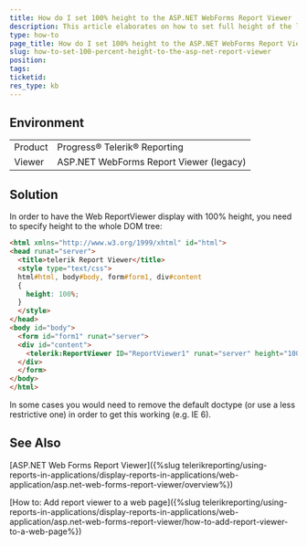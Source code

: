 ```yaml
---
title: How do I set 100% height to the ASP.NET WebForms Report Viewer
description: This article elaborates on how to set full height of the legacy ASP.NET Report Viewer 
type: how-to
page_title: How do I set 100% height to the ASP.NET WebForms Report Viewer
slug: how-to-set-100-percent-height-to-the-asp-net-report-viewer
position: 
tags: 
ticketid: 
res_type: kb
---
```


## Environment
<table>
	<tr>
		<td>Product</td>
		<td>Progress® Telerik® Reporting </td>
	</tr>
	<tr>
		<td>Viewer</td>
		<td>ASP.NET WebForms Report Viewer (legacy)</td>
	</tr>
</table>

## Solution
In order to have the Web ReportViewer display with 100% height, you need to specify height to the whole DOM tree:

```HTML
<html xmlns="http://www.w3.org/1999/xhtml" id="html">
<head runat="server">
  <title>telerik Report Viewer</title>
  <style type="text/css">   
  html#html, body#body, form#form1, div#content
  { 
    height: 100%;
  }
  </style>
</head>
<body id="body">
  <form id="form1" runat="server">              
  <div id="content">
  	<telerik:ReportViewer ID="ReportViewer1" runat="server" height="100%"/>
  </div>
  </form>
</body>
</html>
```

In some cases you would need to remove the default doctype (or use a less restrictive one) in order to get this working (e.g. IE 6).

## See Also
  [ASP.NET Web Forms Report Viewer]({%slug telerikreporting/using-reports-in-applications/display-reports-in-applications/web-application/asp.net-web-forms-report-viewer/overview%})
  
  [How to: Add report viewer to a web page]({%slug telerikreporting/using-reports-in-applications/display-reports-in-applications/web-application/asp.net-web-forms-report-viewer/how-to-add-report-viewer-to-a-web-page%})
